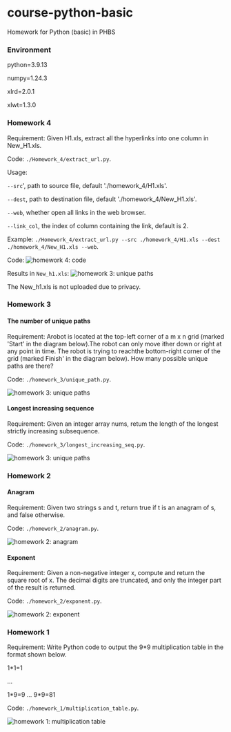 # course-python-basic
Homework for Python (basic) in PHBS

### Environment

python=3.9.13

numpy=1.24.3

xlrd=2.0.1

xlwt=1.3.0

### Homework 4

Requirement: Given H1.xls, extract all the hyperlinks into one column in New_H1.xls.

Code: `./Homework_4/extract_url.py`.

Usage: 

`--src`', path to source file, default './homework_4/H1.xls'.

`--dest`, path to destination file, default './homework_4/New_H1.xls'.

`--web`, whether open all links in the web browser.

`--link_col`, the index of column containing the link, default is 2.

Example: `./Homework_4/extract_url.py --src ./homework_4/H1.xls --dest ./homework_4/New_H1.xls --web`.

Code:
![homework 4: code](figures/homework_4_code.png)

Results in `New_h1.xls`:
![homework 3: unique paths](figures/homework_4_newh1.png)

The New_h1.xls is not uploaded due to privacy.

### Homework 3

#### The number of unique paths 

Requirement: Arobot is located at the top-left corner of a m x n grid (marked 'Start' in the diagram below).The robot can only move ither down or right at any point in time. The robot is trying to reachthe bottom-right corner of the grid (marked Finish' in the diagram below).
How many possible unique paths are there?

Code: `./homework_3/unique_path.py`.

![homework 3: unique paths](figures/homework_3_unique.png)

#### Longest increasing sequence

Requirement: Given an integer array nums, retum the length of the longest strictly increasing subsequence.

Code: `./homework_3/longest_increasing_seq.py`.

![homework 3: unique paths](figures/homework_3_longest.png)

### Homework 2

#### Anagram

Requirement: Given two strings s and t, return true if t is an anagram of s, and false otherwise.

Code: `./homework_2/anagram.py`.

![homework 2: anagram](figures/homework_2_anagram.png)

#### Exponent

Requirement: Given a non-negative integer x, compute and return the square root of x. The decimal digits are truncated, and only the integer part of the result is returned.

Code: `./homework_2/exponent.py`.

![homework 2: exponent](figures/homework_2_exponent.png)

### Homework 1

Requirement: Write Python code to output the 9*9 multiplication table in the format shown below.

1\*1=1

...

1\*9=9   ... 9\*9=81

Code: `./homework_1/multiplication_table.py`.

![homework 1: multiplication table](figures/homework_1.png)

